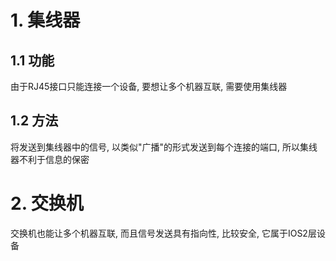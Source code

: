 # 1. 集线器

## 1.1 功能
由于RJ45接口只能连接一个设备, 要想让多个机器互联, 需要使用集线器
## 1.2 方法
将发送到集线器中的信号, 以类似"广播"的形式发送到每个连接的端口, 所以集线器不利于信息的保密
# 2. 交换机
交换机也能让多个机器互联, 而且信号发送具有指向性, 比较安全, 它属于IOS2层设备